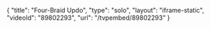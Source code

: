 {
    "title": "Four-Braid Updo",
    "type": "solo",
    "layout": "iframe-static",
    "videoId": "89802293",
    "url": "\/tvpembed\/89802293"
}